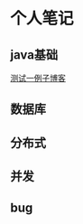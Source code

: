 # 个人笔记
## java基础
 [测试一例子博客](https://segmentfault.com/q/1010000009189970)
## 数据库
## 分布式
## 并发
## bug



